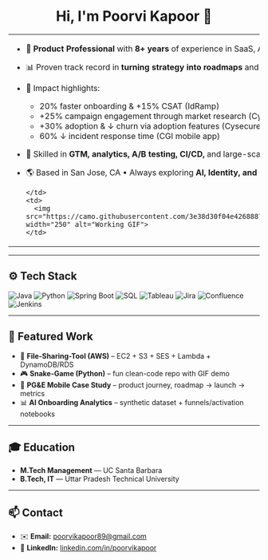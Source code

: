 <h1 align="center">Hi, I'm Poorvi Kapoor 👋</h1>

<div align="center">
  <table>
    <tr>
      <td>

- 💼 **Product Professional** with <b>8+ years</b> of experience in SaaS, AI-driven products, and cybersecurity  
- 📊 Proven track record in **turning strategy into roadmaps** and delivering **customer-centric features**  
- 🚀 Impact highlights:  
  - 20% faster onboarding & +15% CSAT (IdRamp)  
  - +25% campaign engagement through market research (Cysecure)  
  - +30% adoption & ↓ churn via adoption features (Cysecure)  
  - 60% ↓ incident response time (CGI mobile app)  
- 🧭 Skilled in **GTM, analytics, A/B testing, CI/CD,** and large-scale product launches  
- 🌎 Based in San Jose, CA • Always exploring **AI, Identity, and Cloud** innovations  

      </td>
      <td>
        <img src="https://camo.githubusercontent.com/3e38d30f04e42688871c3de0a94852b9ec3c3b767e3ec2f9740fb144e462c47f/68747470733a2f2f63646e2e6472696262626c652e636f6d2f75736572732f323730343431342f73637265656e73686f74732f373436363930332f6d656469612f62303861623537363331366264343538326665663138396634373163643965352e676966" width="250" alt="Working GIF">
      </td>
    </tr>
  </table>
</div>



---

## ⚙️ Tech Stack
<p>
  <img alt="Java" src="https://img.shields.io/badge/Java-informational?style=flat&logo=java&logoColor=white">
  <img alt="Python" src="https://img.shields.io/badge/Python-informational?style=flat&logo=python&logoColor=white">
  <img alt="Spring Boot" src="https://img.shields.io/badge/SpringBoot-informational?style=flat&logo=springboot&logoColor=white">
  <img alt="SQL" src="https://img.shields.io/badge/SQL-informational?style=flat&logo=mysql&logoColor=white">
  <img alt="Tableau" src="https://img.shields.io/badge/Tableau-informational?style=flat&logo=tableau&logoColor=white">
  <img alt="Jira" src="https://img.shields.io/badge/Jira-informational?style=flat&logo=jira&logoColor=white">
  <img alt="Confluence" src="https://img.shields.io/badge/Confluence-informational?style=flat&logo=confluence&logoColor=white">
  <img alt="Jenkins" src="https://img.shields.io/badge/Jenkins-informational?style=flat&logo=jenkins&logoColor=white">
</p>

---

## 📂 Featured Work
- 🔗 **File-Sharing-Tool (AWS)** – EC2 + S3 + SES + Lambda + DynamoDB/RDS  
- 🎮 **Snake-Game (Python)** – fun clean-code repo with GIF demo  
- 📱 **PG&E Mobile Case Study** – product journey, roadmap → launch → metrics  
- 📊 **AI Onboarding Analytics** – synthetic dataset + funnels/activation notebooks  

---

## 🎓 Education
- **M.Tech Management** — UC Santa Barbara  
- **B.Tech, IT** — Uttar Pradesh Technical University  

---

## 📫 Contact
- ✉️ **Email:** poorvikapoor89@gmail.com  
- 🔗 **LinkedIn:** [linkedin.com/in/poorvikapoor](https://www.linkedin.com/in/poorvikapoor/)  
